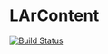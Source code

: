 # LArContent
[![Build Status](https://travis-ci.org/PandoraPFA/LArContent.svg?branch=master)](https://travis-ci.org/PandoraPFA/LArContent)

